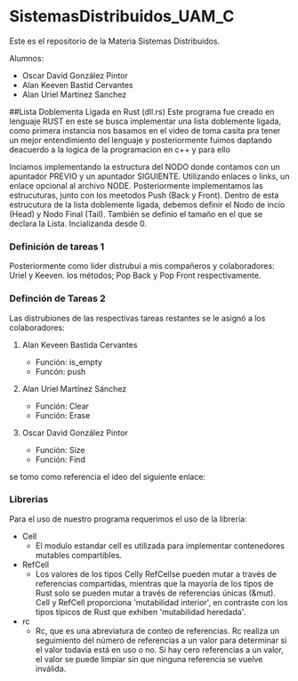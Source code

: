 # SistemasDistribuidos_UAM_C
Este es el repositorio de la Materia Sistemas Distribuidos.

Alumnos: 
- Oscar David González Pintor
- Alan Keeven Bastid Cervantes
- Alan Uriel Martinez Sanchez

##Lista Doblementa Ligada en Rust (dll.rs)
Este programa fue creado en lenguaje RUST en este se busca implementar una lista doblemente ligada, como primera instancia nos basamos en el video de toma casita pra tener un mejor entendimiento del lenguaje y posteriormente fuimos daptando deacuerdo a la logica de la programacion en c++ y para ello  

Inciamos implementando la estructura del NODO donde contamos con un apuntador PREVIO y  un apuntador SIGUIENTE.
Utilizando enlaces o links<T>, un enlace opcional al archivo NODE.
Posteriormente implementamos las estrucuturas, junto con los meetodos Push (Back y Front). 
Dentro de esta estrucutura de la lista doblemente ligada, debemos definir el Nodo de incio (Head) y Nodo Final (Tail).
También se definio el tamaño en el que se declara la Lista. Incializanda desde 0.

### Definición de tareas 1
Posteriormente como líder distrubuí a mis compañeros y colaboradores: Uriel y Keeven. los métodos; Pop Back y Pop Front respectivamente.

### Definción de Tareas 2
Las distrubiones de las respectivas tareas restantes se le asignó a los colaboradores: 
1. Alan Keveen Bastida Cervantes
    - Función: is_empty
    - Funcón: push

2. Alan Uriel Martínez Sánchez
    - Función: Clear
    - Función: Erase

3. Oscar David González Pintor
    - Función: Size
    - Función: Find

se tomo como referencia el ideo del siguiente enlace: 

### Librerias
Para el uso de nuestro programa requerimos el uso de la libreria:
- Cell 
    - El modulo estandar cell es utilizada para implementar contenedores mutables compartibles.
- RefCell 
    - Los valores de los tipos Cell<T>y RefCell<T>se pueden mutar a través de referencias compartidas, mientras que la mayoría de los tipos de Rust solo se pueden mutar a través de referencias únicas (&mut). Cell<T> y RefCell<T> proporciona 'mutabilidad interior', en contraste con los tipos típicos de Rust que exhiben 'mutabilidad heredada'.
- rc 
    - Rc<T>, que es una abreviatura de conteo de referencias. 
    Rc<T> realiza un seguimiento del número de referencias a un valor para determinar si el valor todavía está en uso o no. Si hay cero referencias a un valor, el valor se puede limpiar sin que ninguna referencia se vuelve inválida.



